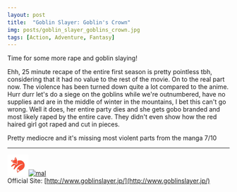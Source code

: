 ```yaml
---
layout: post
title:  "Goblin Slayer: Goblin's Crown"
img: posts/goblin_slayer_goblins_crown.jpg
tags: [Action, Adventure, Fantasy]
---
```


Time for some more rape and goblin slaying!

Ehh, 25 minute recape of the entire first season is pretty pointless tbh, considering that it had no value to the rest of the movie. On to the real part now.
The violence has been turned down quite a lot compared to the anime. Hurr durr let's do a siege on the goblins while we're outnumbered, have no supplies and are in the middle of winter in the mountains, I bet this can't go wrong.
Well it does, her entire party dies and she gets gobo branded and most likely raped by the entire cave. They didn't even show how the red haired girl got raped and cut in pieces.
   
Pretty mediocre and it's missing most violent parts from the manga 7/10

---

[![kitsu](..\assets\img\kitsu.png)](https://kitsu.io/anime/goblin-slayer-goblins-crown)[![mal](..\assets\img\mal.ico)](https://myanimelist.net/anime/39576/Goblin_Slayer__Goblins_Crown)  
Official Site: [http://www.goblinslayer.jp/](http://www.goblinslayer.jp/)  